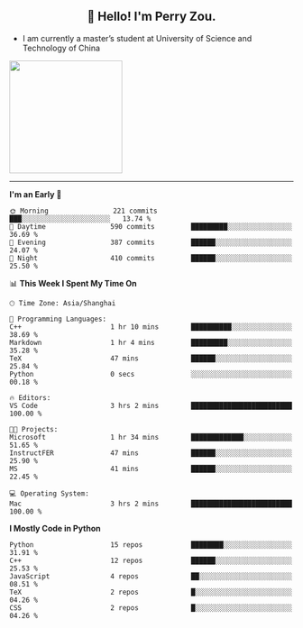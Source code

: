 <h2 align="center">👋 Hello! I'm Perry Zou.</h2>

- I am currently a master’s student at University of Science and Technology of China

<img height=200 align="center" src="https://github-readme-stats.vercel.app/api?username=zonepg" />

-------

<!--START_SECTION:waka-->
**I'm an Early 🐤** 

```text
🌞 Morning                221 commits         ███░░░░░░░░░░░░░░░░░░░░░░   13.74 % 
🌆 Daytime                590 commits         █████████░░░░░░░░░░░░░░░░   36.69 % 
🌃 Evening                387 commits         ██████░░░░░░░░░░░░░░░░░░░   24.07 % 
🌙 Night                  410 commits         ██████░░░░░░░░░░░░░░░░░░░   25.50 % 
```


📊 **This Week I Spent My Time On** 

```text
🕑︎ Time Zone: Asia/Shanghai

💬 Programming Languages: 
C++                      1 hr 10 mins        ██████████░░░░░░░░░░░░░░░   38.69 % 
Markdown                 1 hr 4 mins         █████████░░░░░░░░░░░░░░░░   35.28 % 
TeX                      47 mins             ██████░░░░░░░░░░░░░░░░░░░   25.84 % 
Python                   0 secs              ░░░░░░░░░░░░░░░░░░░░░░░░░   00.18 % 

🔥 Editors: 
VS Code                  3 hrs 2 mins        █████████████████████████   100.00 % 

🐱‍💻 Projects: 
Microsoft                1 hr 34 mins        █████████████░░░░░░░░░░░░   51.65 % 
InstructFER              47 mins             ██████░░░░░░░░░░░░░░░░░░░   25.90 % 
MS                       41 mins             ██████░░░░░░░░░░░░░░░░░░░   22.45 % 

💻 Operating System: 
Mac                      3 hrs 2 mins        █████████████████████████   100.00 % 
```

**I Mostly Code in Python** 

```text
Python                   15 repos            ████████░░░░░░░░░░░░░░░░░   31.91 % 
C++                      12 repos            ██████░░░░░░░░░░░░░░░░░░░   25.53 % 
JavaScript               4 repos             ██░░░░░░░░░░░░░░░░░░░░░░░   08.51 % 
TeX                      2 repos             █░░░░░░░░░░░░░░░░░░░░░░░░   04.26 % 
CSS                      2 repos             █░░░░░░░░░░░░░░░░░░░░░░░░   04.26 % 
```




<!--END_SECTION:waka-->
